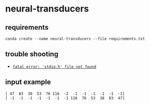 # neural-transducers

## requirements

`conda create --name neural-transducers --file requirements.txt`

## trouble shooting

* [`fatal error: 'stdio.h' file not found`](https://stackoverflow.com/a/52530212/2394303)

## input example

```
[ 47  83  38  53  76 116  -2  -1  -1  -1  -1  -1  -1]
[ -1  -1  -1  -1  -1  -1  -1 116  76  53  38  83  47]
```